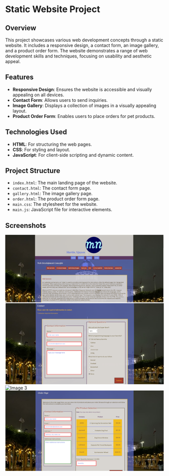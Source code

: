 # Static Website Project

## Overview

This project showcases various web development concepts through a static website. It includes a responsive design, a contact form, an image gallery, and a product order form. The website demonstrates a range of web development skills and techniques, focusing on usability and aesthetic appeal.

## Features

- **Responsive Design**: Ensures the website is accessible and visually appealing on all devices.
- **Contact Form**: Allows users to send inquiries.
- **Image Gallery**: Displays a collection of images in a visually appealing layout.
- **Product Order Form**: Enables users to place orders for pet products.

## Technologies Used

- **HTML**: For structuring the web pages.
- **CSS**: For styling and layout.
- **JavaScript**: For client-side scripting and dynamic content.

## Project Structure

- `index.html`: The main landing page of the website.
- `contact.html`: The contact form page.
- `gallery.html`: The image gallery page.
- `order.html`: The product order form page.
- `main.css`: The stylesheet for the website.
- `main.js`: JavaScript file for interactive elements.

## Screenshots
![Image 1](images/i1.png)
![Image 2](images/i2.png)
![Image 3](images/i3.png)
![Image 4](images/i4.png)
